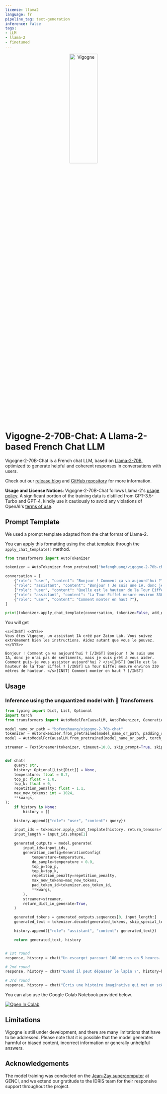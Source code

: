 ```yaml
---
license: llama2
language: fr
pipeline_tag: text-generation
inference: false
tags:
- LLM
- llama-2
- finetuned
---
```


<p align="center" width="100%">
<img src="https://huggingface.co/bofenghuang/vigogne-2-70b-chat/resolve/main/logo_v2.jpg" alt="Vigogne" style="width: 30%; min-width: 300px; display: block; margin: auto;">
</p>

# Vigogne-2-70B-Chat: A Llama-2-based French Chat LLM

Vigogne-2-70B-Chat is a French chat LLM, based on [Llama-2-70B](https://ai.meta.com/llama), optimized to generate helpful and coherent responses in conversations with users.

Check out our [release blog](https://github.com/bofenghuang/vigogne/blob/main/blogs/2023-08-17-vigogne-chat-v2_0.md) and [GitHub repository](https://github.com/bofenghuang/vigogne) for more information.

**Usage and License Notices**: Vigogne-2-70B-Chat follows Llama-2's [usage policy](https://ai.meta.com/llama/use-policy). A significant portion of the training data is distilled from GPT-3.5-Turbo and GPT-4, kindly use it cautiously to avoid any violations of OpenAI's [terms of use](https://openai.com/policies/terms-of-use).

## Prompt Template

We used a prompt template adapted from the chat format of Llama-2.

You can apply this formatting using the [chat template](https://huggingface.co/docs/transformers/main/chat_templating) through the `apply_chat_template()` method.

```python
from transformers import AutoTokenizer

tokenizer = AutoTokenizer.from_pretrained("bofenghuang/vigogne-2-70b-chat")

conversation = [
    {"role": "user", "content": "Bonjour ! Comment ça va aujourd'hui ?"},
    {"role": "assistant", "content": "Bonjour ! Je suis une IA, donc je n'ai pas de sentiments, mais je suis prêt à vous aider. Comment puis-je vous assister aujourd'hui ?"},
    {"role": "user", "content": "Quelle est la hauteur de la Tour Eiffel ?"},
    {"role": "assistant", "content": "La Tour Eiffel mesure environ 330 mètres de hauteur."},
    {"role": "user", "content": "Comment monter en haut ?"},
]

print(tokenizer.apply_chat_template(conversation, tokenize=False, add_generation_prompt=True))
```

You will get

```
<s>[INST] <<SYS>>
Vous êtes Vigogne, un assistant IA créé par Zaion Lab. Vous suivez extrêmement bien les instructions. Aidez autant que vous le pouvez.
<</SYS>>

Bonjour ! Comment ça va aujourd'hui ? [/INST] Bonjour ! Je suis une IA, donc je n'ai pas de sentiments, mais je suis prêt à vous aider. Comment puis-je vous assister aujourd'hui ? </s>[INST] Quelle est la hauteur de la Tour Eiffel ? [/INST] La Tour Eiffel mesure environ 330 mètres de hauteur. </s>[INST] Comment monter en haut ? [/INST]
```

## Usage

<!-- ### Inference using the quantized versions

The quantized versions of this model are generously provided by [TheBloke](https://huggingface.co/TheBloke)!

- AWQ for GPU inference: [TheBloke/Vigogne-2-70B-Chat-AWQ](https://huggingface.co/TheBloke/Vigogne-2-70B-Chat-AWQ)
- GTPQ for GPU inference: [TheBloke/Vigogne-2-70B-Chat-GPTQ](https://huggingface.co/TheBloke/Vigogne-2-70B-Chat-GPTQ)
- GGUF for CPU+GPU inference: [TheBloke/Vigogne-2-70B-Chat-GGUF](https://huggingface.co/TheBloke/Vigogne-2-70B-Chat-GGUF)

These versions facilitate testing and development with various popular frameworks, including [AutoAWQ](https://github.com/casper-hansen/AutoAWQ), [vLLM](https://github.com/vllm-project/vllm), [AutoGPTQ](https://github.com/PanQiWei/AutoGPTQ), [GPTQ-for-LLaMa](https://github.com/qwopqwop200/GPTQ-for-LLaMa), [llama.cpp](https://github.com/ggerganov/llama.cpp), [text-generation-webui](https://github.com/oobabooga/text-generation-webui), and more. -->

### Inference using the unquantized model with 🤗 Transformers

```python
from typing import Dict, List, Optional
import torch
from transformers import AutoModelForCausalLM, AutoTokenizer, GenerationConfig, TextStreamer

model_name_or_path = "bofenghuang/vigogne-2-70b-chat"
tokenizer = AutoTokenizer.from_pretrained(model_name_or_path, padding_side="right", use_fast=False)
model = AutoModelForCausalLM.from_pretrained(model_name_or_path, torch_dtype=torch.float16, device_map="auto")

streamer = TextStreamer(tokenizer, timeout=10.0, skip_prompt=True, skip_special_tokens=True)


def chat(
    query: str,
    history: Optional[List[Dict]] = None,
    temperature: float = 0.7,
    top_p: float = 1.0,
    top_k: float = 0,
    repetition_penalty: float = 1.1,
    max_new_tokens: int = 1024,
    **kwargs,
):
    if history is None:
        history = []

    history.append({"role": "user", "content": query})

    input_ids = tokenizer.apply_chat_template(history, return_tensors="pt").to(model.device)
    input_length = input_ids.shape[1]

    generated_outputs = model.generate(
        input_ids=input_ids,
        generation_config=GenerationConfig(
            temperature=temperature,
            do_sample=temperature > 0.0,
            top_p=top_p,
            top_k=top_k,
            repetition_penalty=repetition_penalty,
            max_new_tokens=max_new_tokens,
            pad_token_id=tokenizer.eos_token_id,
            **kwargs,
        ),
        streamer=streamer,
        return_dict_in_generate=True,
    )

    generated_tokens = generated_outputs.sequences[0, input_length:]
    generated_text = tokenizer.decode(generated_tokens, skip_special_tokens=True)

    history.append({"role": "assistant", "content": generated_text})

    return generated_text, history


# 1st round
response, history = chat("Un escargot parcourt 100 mètres en 5 heures. Quelle est sa vitesse ?", history=None)

# 2nd round
response, history = chat("Quand il peut dépasser le lapin ?", history=history)

# 3rd round
response, history = chat("Écris une histoire imaginative qui met en scène une compétition de course entre un escargot et un lapin.", history=history)
```

You can also use the Google Colab Notebook provided below.

<a href="https://colab.research.google.com/github/bofenghuang/vigogne/blob/main/notebooks/infer_chat.ipynb" target="_blank"><img src="https://colab.research.google.com/assets/colab-badge.svg" alt="Open In Colab"/></a>

## Limitations

Vigogne is still under development, and there are many limitations that have to be addressed. Please note that it is possible that the model generates harmful or biased content, incorrect information or generally unhelpful answers.

## Acknowledgements

The model training was conducted on the [Jean-Zay supercomputer](http://www.idris.fr/eng/jean-zay/jean-zay-presentation-eng.html) at GENCI, and we extend our gratitude to the IDRIS team for their responsive support throughout the project.
